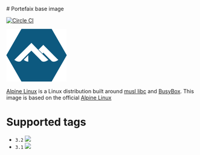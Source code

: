 # Portefaix base image

[![Circle CI](https://circleci.com/gh/portefaix/docker-base.svg?style=svg)](https://circleci.com/gh/portefaix/docker-base)

![logo](https://raw.githubusercontent.com/1science/docker-alpine/latest/logo.png)

[Alpine Linux][] is a Linux distribution built around [musl libc][] and [BusyBox][].
This image is based on the official [Alpine Linux](https://registry.hub.docker.com/_/alpine/)

# Supported tags

- `3.2` [![](https://badge.imagelayers.io/portefaix/base:3.2.svg)](https://imagelayers.io/?images=portefaix/base:3.2 'imagelayers.io')
- `3.1` [![](https://badge.imagelayers.io/portefaix/base:3.1.svg)](https://imagelayers.io/?images=portefaix/base:3.1 'imagelayers.io')

[Alpine Linux]: http://www.alpinelinux.org
[musl libc]: http://www.musl-libc.org
[BusyBox]: http://www.busybox.net
